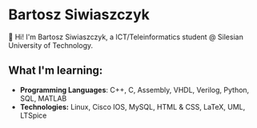 # Bartosz Siwiaszczyk

👋 Hi! I'm Bartosz Siwiaszczyk, a ICT/Teleinformatics student @ Silesian University of Technology.

## What I'm learning:

- **Programming Languages**: C++, C, Assembly, VHDL, Verilog, Python, SQL, MATLAB
- **Technologies:** Linux, Cisco IOS, MySQL, HTML & CSS, LaTeX, UML, LTSpice
